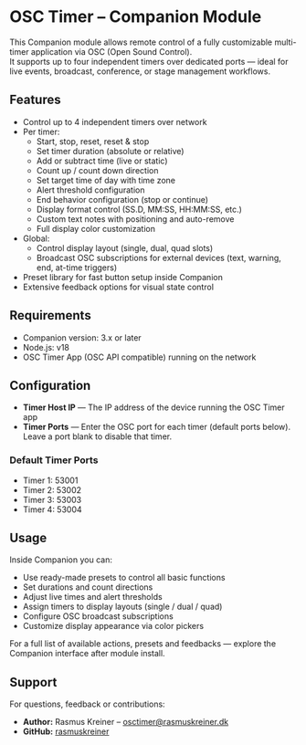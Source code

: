 # OSC Timer – Companion Module

This Companion module allows remote control of a fully customizable multi-timer application via OSC (Open Sound Control).  
It supports up to four independent timers over dedicated ports — ideal for live events, broadcast, conference, or stage management workflows.

## Features

- Control up to 4 independent timers over network
- Per timer:
  - Start, stop, reset, reset & stop
  - Set timer duration (absolute or relative)
  - Add or subtract time (live or static)
  - Count up / count down direction
  - Set target time of day with time zone
  - Alert threshold configuration
  - End behavior configuration (stop or continue)
  - Display format control (SS.D, MM:SS, HH:MM:SS, etc.)
  - Custom text notes with positioning and auto-remove
  - Full display color customization
- Global:
  - Control display layout (single, dual, quad slots)
  - Broadcast OSC subscriptions for external devices (text, warning, end, at-time triggers)
- Preset library for fast button setup inside Companion
- Extensive feedback options for visual state control

## Requirements

- Companion version: 3.x or later
- Node.js: v18
- OSC Timer App (OSC API compatible) running on the network

## Configuration

- **Timer Host IP** — The IP address of the device running the OSC Timer app
- **Timer Ports** — Enter the OSC port for each timer (default ports below). Leave a port blank to disable that timer.

### Default Timer Ports

- Timer 1: 53001
- Timer 2: 53002
- Timer 3: 53003
- Timer 4: 53004

## Usage

Inside Companion you can:

- Use ready-made presets to control all basic functions
- Set durations and count directions
- Adjust live times and alert thresholds
- Assign timers to display layouts (single / dual / quad)
- Configure OSC broadcast subscriptions
- Customize display appearance via color pickers

For a full list of available actions, presets and feedbacks — explore the Companion interface after module install.

## Support

For questions, feedback or contributions:

- **Author:** Rasmus Kreiner – osctimer@rasmuskreiner.dk
- **GitHub:** [rasmuskreiner](https://github.com/rasmuskreiner)